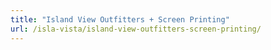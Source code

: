 ```yaml
---
title: "Island View Outfitters + Screen Printing"
url: /isla-vista/island-view-outfitters-screen-printing/
---
```

